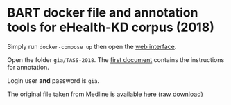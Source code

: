 # BART docker file and annotation tools for eHealth-KD corpus (2018)

Simply run `docker-compose up` then open the [web interface](http://localhost:8080).

Open the folder `gia/TASS-2018`.
The [first document](http://localhost:8080/#/gia/TASS18-object-action-function/doc001) contains the instructions for annotation.

Login user **and** password is `gia`.

The original file taken from Medline is available [here](https://github.com/knowledge-learning/ehealthkd-2018-dev/blob/master/scripts/data/mplus_topics_2018-01-09.xml) ([raw download](https://github.com/knowledge-learning/ehealthkd-2018-dev/blob/master/scripts/data/mplus_topics_2018-01-09.xml?raw=true))
